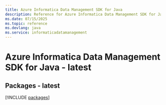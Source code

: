 ```yaml
---
title: Azure Informatica Data Management SDK for Java
description: Reference for Azure Informatica Data Management SDK for Java
ms.date: 07/15/2025
ms.topic: reference
ms.devlang: java
ms.service: informaticadatamanagement
---
```

# Azure Informatica Data Management SDK for Java - latest
## Packages - latest
[!INCLUDE [packages](informatica-data-management-index.md)]